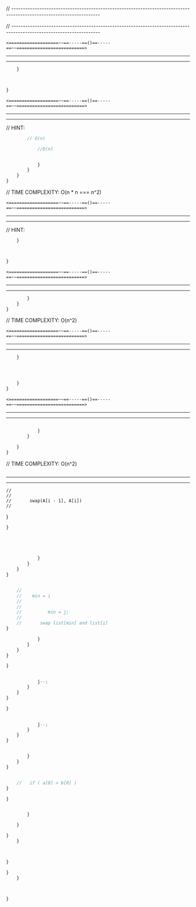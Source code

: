 
// --------------------------------------------------------------------------------------------------------------------          
           
// --------------------------------------------------------------------------------------------------------------------

```
<===================~~==-----==()==-----==~~==========================>

```
---
---

```js
    }



}
```



```
<===================~~==-----==()==-----==~~==========================>

```
---
---


// HINT:

```js
        // O(n)

            //O(n)


            }
        }
    }
}
```

// TIME COMPLEXITY: O(n * n === n^2)






```
<===================~~==-----==()==-----==~~==========================>

```
---
---
// HINT:
```js
    }



}
```



```
<===================~~==-----==()==-----==~~==========================>

```
---
---

```js
        }
    }
}
```

// TIME COMPLEXITY: O(n^2)




```
<===================~~==-----==()==-----==~~==========================>

```
---
---

```js
    }




    }
}
```



```
<===================~~==-----==()==-----==~~==========================>

```
---
---

```js

            }
        }

    }
}
```

// TIME COMPLEXITY: O(n^2)

```
```

---
---
    //
    //
    //       swap(A[i - 1], A[i])
    //
}
```js
}
```
```js




            }
        }
    }
}
```
```js

    //
    //    min = i
    //
    //
    //          min = j;
    //
    //       swap list[min] and list[i]
}

            }
        }
    }
}

```
```js
}


            j--;
        }
    }
}

}


            j--;
        }
    }
}


        }
    }
}
```
```js

    //   if ( a[0] > b[0] )
}

}


        }

    }

}
    }



}
```

```js
}
    }



}
```
